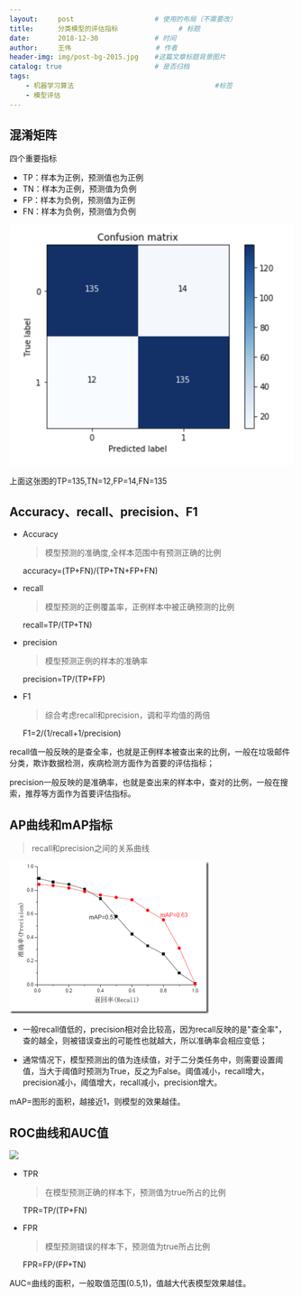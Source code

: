```yaml
---
layout:     post                    # 使用的布局（不需要改）
title:      分类模型的评估指标               # 标题 
date:       2018-12-30              # 时间
author:     王伟                     # 作者
header-img: img/post-bg-2015.jpg    #这篇文章标题背景图片
catalog: true                       # 是否归档
tags:
    - 机器学习算法	                               #标签
    - 模型评估
---
```


## 混淆矩阵

四个重要指标

- TP：样本为正例，预测值也为正例
- TN：样本为正例，预测值为负例
- FP：样本为负例，预测值为正例
- FN：样本为负例，预测值为负例

![](/img/混淆矩阵.png)

上面这张图的TP=135,TN=12,FP=14,FN=135

## Accuracy、recall、precision、F1

- Accuracy

  > 模型预测的准确度,全样本范围中有预测正确的比例

  accuracy=(TP+FN)/(TP+TN+FP+FN)

- recall

  > 模型预测的正例覆盖率，正例样本中被正确预测的比例

  recall=TP/(TP+TN)

- precision

  > 模型预测正例的样本的准确率

  precision=TP/(TP+FP)

- F1

  > 综合考虑recall和precision，调和平均值的两倍

  F1=2/(1/recall+1/precision)

recall值一般反映的是查全率，也就是正例样本被查出来的比例，一般在垃圾邮件分类，欺诈数据检测，疾病检测方面作为首要的评估指标；

precision一般反映的是准确率，也就是查出来的样本中，查对的比例，一般在搜索，推荐等方面作为首要评估指标。

## AP曲线和mAP指标

> recall和precision之间的关系曲线

![](/img/AP+mAP.png)

- 一般recall值低的，precision相对会比较高，因为recall反映的是"查全率"，查的越全，则被错误查出的可能性也就越大，所以准确率会相应变低；

- 通常情况下，模型预测出的值为连续值，对于二分类任务中，则需要设置阈值，当大于阈值时预测为True，反之为False。阈值减小，recall增大，precision减小，阈值增大，recall减小，precision增大。

mAP=图形的面积，越接近1，则模型的效果越佳。

## ROC曲线和AUC值

![](/img/ROC和AUC.png)

- TPR

  > 在模型预测正确的样本下，预测值为true所占的比例

  TPR=TP/(TP+FN)

- FPR

  > 模型预测错误的样本下，预测值为true所占比例

  FPR=FP/(FP+TN)

AUC=曲线的面积，一般取值范围(0.5,1)，值越大代表模型效果越佳。